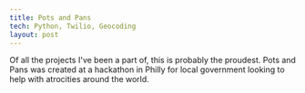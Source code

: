 ```yaml
---
title: Pots and Pans
tech: Python, Twilio, Geocoding
layout: post
---
```


<p>Of all the projects I've been a part of, this is probably the proudest. Pots and Pans was created at a hackathon in Philly for local government looking to help with atrocities around the world.</p>
